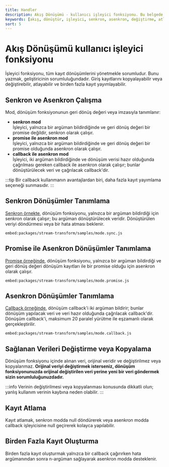 ```yaml
---
title: Handler
description: Akış Dönüşümü - kullanıcı işleyici fonksiyonu. Bu belgede, işleyici fonksiyonları ve senkron/aşenkron çalışma modları hakkında bilgiler bulabilirsiniz. Dönüşüm işlemleri sırasında dikkat edilmesi gereken noktalar açıklanmaktadır.
keywords: [akış, dönüştür, işleyici, senkron, asenkron, değiştirme, atlama, kopyalama]
sort: 5
---
```


# Akış Dönüşümü kullanıcı işleyici fonksiyonu

İşleyici fonksiyonu, tüm kayıt dönüşümlerini yönetmekle sorumludur. Bunu yazmak, geliştiricinin sorumluluğundadır. Giriş kayıtlarını kopyalayabilir veya değiştirebilir, atlayabilir ve birden fazla kayıt yayımlayabilir.

## Senkron ve Asenkron Çalışma

Mod, dönüşüm fonksiyonunun geri dönüş değeri veya imzasıyla tanımlanır:

- **senkron mod**  
  İşleyici, yalnızca bir argüman bildirdiğinde ve geri dönüş değeri bir promise değildir, senkron olarak çalışır.
- **promise ile asenkron mod**  
  İşleyici, yalnızca bir argüman bildirdiğinde ve geri dönüş değeri bir promise olduğunda asenkron olarak çalışır.
- **callback ile asenkron mod**  
  İşleyici, iki argüman bildirdiğinde ve dönüşüm verisi hazır olduğunda çağrılması gereken callback ile asenkron olarak çalışır; bunlar dönüştürülecek veri ve çağrılacak callback'dir.

:::tip
Bir callback kullanmanın avantajlardan biri, daha fazla kayıt yayımlama seçeneği sunmasıdır.
:::

## Senkron Dönüşümler Tanımlama

[Senkron örnekte](https://github.com/adaltas/node-csv/blob/master/packages/stream-transform/samples/mode.sync.js), dönüşüm fonksiyonu, yalnızca bir argüman bildirdiği için senkron olarak çalışır; bu argüman dönüştürülecek veridir. Dönüştürülen veriyi döndürmesi veya bir hata atması beklenir.

`embed:packages/stream-transform/samples/mode.sync.js`

## Promise ile Asenkron Dönüşümler Tanımlama

[Promise örneğinde](https://github.com/adaltas/node-csv/blob/master/packages/stream-transform/samples/mode.promise.js), dönüşüm fonksiyonu, yalnızca bir argüman bildirdiği ve geri dönüş değeri dönüşüm kayıtları ile bir promise olduğu için asenkron olarak çalışır.

`embed:packages/stream-transform/samples/mode.promise.js`

## Asenkron Dönüşümler Tanımlama

[Callback örneğinde](https://github.com/adaltas/node-csv/blob/master/packages/stream-transform/samples/mode.callback.js), dönüşüm callback'i iki argüman bildirir; bunlar dönüşüm yapılacak veri ve veri hazır olduğunda çağrılacak callback'dir. Dönüşüm callback'i, maksimum 20 paralel yürütme ile eşzamanlı olarak gerçekleştirilir.

`embed:packages/stream-transform/samples/mode.callback.js`

## Sağlanan Verileri Değiştirme veya Kopyalama

Dönüşüm fonksiyonu içinde alınan veri, orijinal veridir ve değiştirilmez veya kopyalanmaz. **Orijinal veriyi değiştirmek isterseniz, dönüşüm fonksiyonunuzda orijinal değiştirilen veri yerine yeni bir veri göndermek sizin sorumluluğunuzdadır.**

:::info
Verinin değiştirilmesi veya kopyalanması konusunda dikkatli olun; yanlış kullanım verinin kaybına neden olabilir.
:::

## Kayıt Atlama

Kayıt atlamak, senkron modda null döndürerek veya asenkron modda callback işleyicisine null geçirerek kolayca yapılabilir.

## Birden Fazla Kayıt Oluşturma

Birden fazla kayıt oluşturmak yalnızca bir callback çağırırken hata argümanından sonra n-argüman sağlayarak asenkron modda desteklenir.